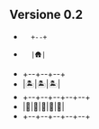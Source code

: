 ## Versione 0.2

-       +--+
-       |🛖|
-    +--+--+--+
-    |🏝️|🏝️|🏝️|
- +--+--+--+--+--+
- |🥔|🥔|🥔|🥔|🥔|
- +--+--+--+--+--+
